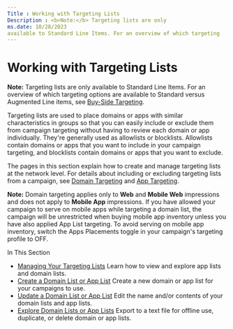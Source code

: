 ```yaml
---
Title : Working with Targeting Lists
Description : <b>Note:</b> Targeting lists are only
ms.date: 10/28/2023
available to Standard Line Items. For an overview of which targeting
---
```



# Working with Targeting Lists





<b>Note:</b> Targeting lists are only
available to Standard Line Items. For an overview of which targeting
options are available to Standard versus Augmented Line items, see
<a href="buy-side-targeting.md" class="xref">Buy-Side Targeting</a>.



Targeting lists are used to place domains or apps with similar
characteristics in groups so that you can easily include or exclude them
from campaign targeting without having to review each domain or app
individually. They're generally used as allowlists or blocklists.
Allowlists contain domains or apps that you want to include in your
campaign targeting, and blocklists contain domains or apps that you want
to exclude.

The pages in this section explain how to create and manage targeting
lists at the network level. For details about including or excluding
targeting lists from a campaign, see
<a href="domain-targeting.md" class="xref">Domain Targeting</a> and
<a href="app-targeting.md" class="xref">App Targeting</a>.



<b>Note:</b> Domain targeting applies only to
**Web** and **Mobile Web** impressions and does not apply to **Mobile
App** impressions. If you have allowed your campaign to serve on mobile
apps while targeting a domain list, the campaign will be unrestricted
when buying mobile app inventory unless you have also applied App List
targeting. To avoid serving on mobile app inventory, switch the
Apps Placements toggle in your
campaign's targeting profile to OFF.



In This Section

- <a href="managing-your-targeting-lists.md" class="xref">Managing Your
  Targeting Lists</a> Learn how to view and explore app lists and domain
  lists.
- <a href="create-a-domain-list-or-app-list.md" class="xref">Create a
  Domain List or App List</a> Create a new domain or app list for your
  campaigns to use.
- <a href="update-a-domain-list-or-app-list.md" class="xref">Update a
  Domain List or App List</a> Edit the name and/or contents of your
  domain lists and app lists.
- <a href="explore-domain-lists-or-app-lists.md" class="xref">Explore
  Domain Lists or App Lists</a> Export to a text file for offline use,
  duplicate, or delete domain or app lists.




